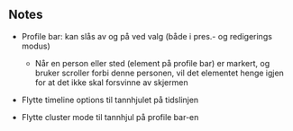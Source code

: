 ## Notes

- Profile bar: kan slås av og på ved valg (både i pres.- og redigerings modus)
	- Når en person eller sted (element på profile bar) er markert, og bruker scroller forbi denne personen, vil det elementet henge igjen for at det ikke skal forsvinne av skjermen

- Flytte timeline options til tannhjulet på tidslinjen
- Flytte cluster mode til tannhjul på profile bar-en
